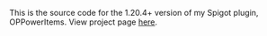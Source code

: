 This is the source code for the 1.20.4+ version of my Spigot plugin, OPPowerItems. View project page [here](https://www.spigotmc.org/resources/oppoweritems-read-description.115859/).
